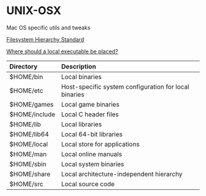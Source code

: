 # UNIX-OSX
Mac OS specific utils and tweaks

[Filesystem Hierarchy Standard](https://en.wikipedia.org/wiki/Filesystem_Hierarchy_Standard)


[Where should a local executable be placed?](https://unix.stackexchange.com/questions/36871/where-should-a-local-executable-be-placed)

| Directory     | Description                                           |
| :------------ |:------------------------------------------------------|
| $HOME/bin     | Local binaries                                        |
| $HOME/etc     | Host-specific system configuration for local binaries |
| $HOME/games   | Local game binaries                                   |
| $HOME/include | Local C header files                                  |
| $HOME/lib     | Local libraries                                       |
| $HOME/lib64   | Local 64-bit libraries                                |
| $HOME/local   | Local store for applications                          |
| $HOME/man     | Local online manuals                                  |
| $HOME/sbin    | Local system binaries                                 |
| $HOME/share   | Local architecture-independent hierarchy              |
| $HOME/src     | Local source code                                     |
